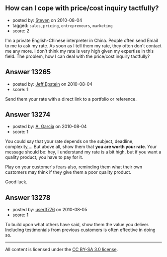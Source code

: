 ## How can I cope with price/cost inquiry tactfully?

- posted by: [Steven](https://stackexchange.com/users/-1/2233-steven) on 2010-08-04
- tagged: `sales`, `pricing`, `entrepreneurs`, `marketing`
- score: 2

I'm a private English-Chinese interpreter in China. People often send Email to me to ask my rate. As soon as I tell them my rate, they often don't contact me any more. I don't think my rate is very high given my expertise in this field. The problem, how I can deal with the price/cost inquiry tactfully?


## Answer 13265

- posted by: [Jeff Epstein](https://stackexchange.com/users/-1/3666-jeff-epstein) on 2010-08-04
- score: 1

Send them your rate with a direct link to a portfolio or reference.


## Answer 13274

- posted by: [A. Garcia](https://stackexchange.com/users/-1/1659-a-garcia) on 2010-08-04
- score: 1

You could say that your rate depends on the subject, deadline, complexity,... But above all, show them that **you are worth your rate**. Your message should be: hey, I understand my rate is a bit high, but if you want a quality product, you have to pay for it. 

Play on your customer's fears also, reminding them what their own customers may think if they give them a poor quality product. 

Good luck.



## Answer 13278

- posted by: [user3776](https://stackexchange.com/users/-1/3776-user3776) on 2010-08-05
- score: 1

<p>To build upon what others have said, show them the value you deliver.  Including testimonials from previous customers is often effective in doing so.</p>



<p><a href="" rel="nofollow"></a></p>




---

All content is licensed under the [CC BY-SA 3.0 license](https://creativecommons.org/licenses/by-sa/3.0/).
